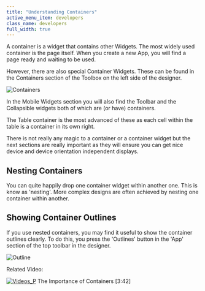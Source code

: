 ```yaml
---
title: "Understanding Containers"
active_menu_item: developers
class_name: developers
full_width: true
---
```



A container is a widget that contains other Widgets. The most widely used container is the page itself. When you create a new App, you will find a page ready and waiting to be used.

However, there are also special Container Widgets. These can be found in the Containers section of the Toolbox on the left side of the designer.

![Containers](/img/docs/containers.png)

In the Mobile Widgets section you will also find the Toolbar and the Collapsible widgets both of which are (or have) containers.

The Table container is the most advanced of these as each cell within the table is a container in its own right.

There is not really any magic to a container or a container widget but the next sections are really important as they will ensure you can get nice device and device orientation independent displays.

## Nesting Containers

You can quite happily drop one container widget within another one. This is know as 'nesting'. More complex designs are often achieved by nesting one container within another.

## Showing Container Outlines

If you use nested containers, you may find it useful to show the container outlines clearly. To do this, you press the 'Outlines' button in the 'App' section of the top toolbar in the designer.

![Outline](/img/docs/outline.zoom92.png)

Related Video:

[![Videos\_P](/img/docs/videos_p.png)](http://www.youtube.com/v/SW9LQrrosUI?autoplay=1&hd=1&fs=1&showsearch=0&rel=0&) The Importance of Containers [3:42]
